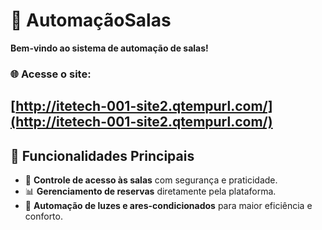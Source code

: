 # 🏢 AutomaçãoSalas

**Bem-vindo ao sistema de automação de salas!**

### 🌐 Acesse o site:
[http://itetech-001-site2.qtempurl.com/](http://itetech-001-site2.qtempurl.com/)
---

## 🚀 Funcionalidades Principais
- 🔑 **Controle de acesso às salas** com segurança e praticidade.  
- 📊 **Gerenciamento de reservas** diretamente pela plataforma.  
- 🌟 **Automação de luzes e ares-condicionados** para maior eficiência e conforto.  
